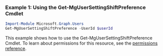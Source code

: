 ### Example 1: Using the Get-MgUserSettingShiftPreference Cmdlet
```powershell
Import-Module Microsoft.Graph.Users
Get-MgUserSettingShiftPreference -UserId $userId
```
This example shows how to use the Get-MgUserSettingShiftPreference Cmdlet.
To learn about permissions for this resource, see the [permissions reference](/graph/permissions-reference).
